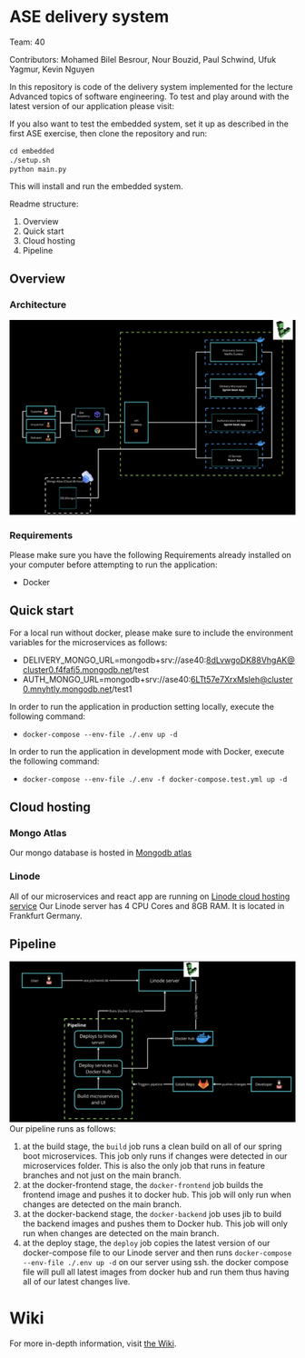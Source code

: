 # ASE delivery system
Team: 40

Contributors: Mohamed Bilel Besrour, Nour Bouzid, Paul Schwind, Ufuk Yagmur, Kevin Nguyen

In this repository is code of the delivery system implemented for the lecture Advanced topics of software engineering. 
To test and play around with the latest version of our application please visit:

If you also want to test the embedded system, set it up as described in the first ASE exercise, then clone the repository and run:
```
cd embedded
./setup.sh
python main.py
```

This will install and run the embedded system.

Readme structure:
1. Overview
2. Quick start
4. Cloud hosting
3. Pipeline

## Overview
### Architecture
![architecture](material/architecture.png)
### Requirements
Please make sure you have the following Requirements already installed on your computer before attempting to run the application:
- Docker
## Quick start
For a local run without docker, please make sure to include the environment variables for the microservices as follows:
- DELIVERY_MONGO_URL=mongodb+srv://ase40:8dLvwgoDK88VhgAK@cluster0.f4fafj5.mongodb.net/test
- AUTH_MONGO_URL=mongodb+srv://ase40:6LTt57e7XrxMsleh@cluster0.mnyhtly.mongodb.net/test1

In order to run the application in production setting locally, execute the following command:
- `docker-compose --env-file ./.env up -d`  

In order to run the application in development mode with Docker, execute the following command:
- `docker-compose --env-file ./.env -f docker-compose.test.yml up -d`
## Cloud hosting
### Mongo Atlas
Our mongo database is hosted in [Mongodb atlas](https://www.mongodb.com/atlas/database)
### Linode
All of our microservices and react app are running on [Linode cloud hosting service](https://www.linode.com)
Our Linode server has 4 CPU Cores and 8GB RAM. It is located in Frankfurt Germany.
## Pipeline
![pipeline](material/pipeline.png)
Our pipeline runs as follows:
1. at the build stage, the `build` job runs a clean build on all of our spring boot microservices. This job only runs if changes were detected in our microservices folder. This is also the only job that runs in feature branches and not just on the main branch.
2. at the docker-frontend stage, the `docker-frontend` job builds the frontend image and pushes it to docker hub. This job will only run when changes are detected on the main branch.
3. at the docker-backend stage, the `docker-backend` job uses jib to build the backend images and pushes them to Docker hub. This job will only run when changes are detected on the main branch.
4. at the deploy stage, the `deploy` job copies the latest version of our docker-compose file to our Linode server and then runs `docker-compose --env-file ./.env up -d` on our server using ssh. the docker compose file will pull all latest images from docker hub and run them thus having all of our latest changes live.

# Wiki
For more in-depth information, visit [the Wiki](https://gitlab.lrz.de/ase-22-23/team40/ase-project-2022-team-40/-/wikis/home).
